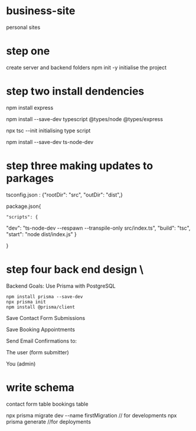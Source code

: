 # business-site
personal sites

# step one
create server and backend folders 
npm init -y initialise the project

# step two install dendencies 

npm install express


npm install --save-dev typescript @types/node @types/express


npx tsc --init   initialising type script

npm install --save-dev ts-node-dev

# step three making updates to parkages 

  tsconfig.json   :
   {"rootDir": "src",
"outDir": "dist",}


package.json{

    "scripts": {
  "dev": "ts-node-dev --respawn --transpile-only src/index.ts",
  "build": "tsc",
  "start": "node dist/index.js"
}

}

# step four back end design \\

 Backend Goals:
Use Prisma with PostgreSQL

    npm install prisma --save-dev
    npx prisma init
    npm install @prisma/client

Save Contact Form Submissions

Save Booking Appointments

Send Email Confirmations to:

The user (form submitter)

You (admin)

# write schema 

contact form table 
bookings table 

npx prisma migrate dev --name firstMigration // for developments 
npx prisma generate   //for deployments 